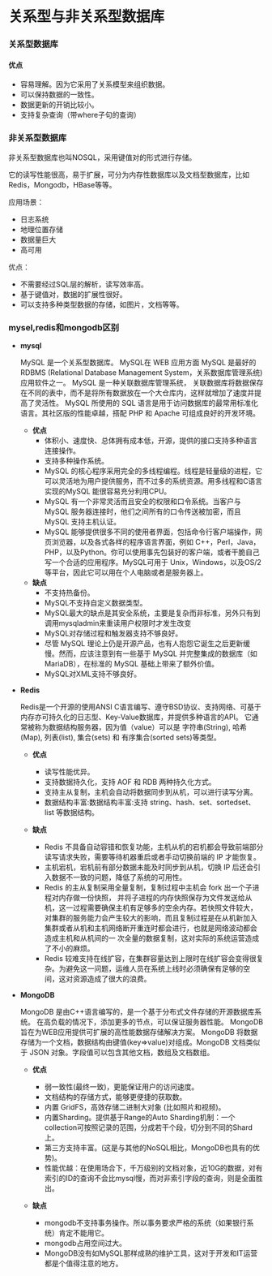 # 关系型与非关系型数据库

### 关系型数据库

#### 优点

- 容易理解。因为它采用了关系模型来组织数据。
- 可以保持数据的一致性。
- 数据更新的开销比较小。
- 支持复杂查询（带where子句的查询）  
  

### 非关系型数据库

非关系型数据库也叫NOSQL，采用键值对的形式进行存储。

它的读写性能很高，易于扩展，可分为内存性数据库以及文档型数据库，比如 Redis，Mongodb，HBase等等。

应用场景：

- 日志系统
- 地理位置存储
- 数据量巨大
- 高可用

优点：

- 不需要经过SQL层的解析，读写效率高。
- 基于键值对，数据的扩展性很好。
- 可以支持多种类型数据的存储，如图片，文档等等。  
  



### mysel,redis和mongodb区别

* **mysql**

  MySQL 是一个关系型数据库。
  MySQL在 WEB 应用方面 MySQL 是最好的 RDBMS (Relational Database Management System，关系数据库管理系统) 应用软件之一。
  MySQL 是一种关联数据库管理系统， 关联数据库将数据保存在不同的表中，而不是将所有数据放在一个大仓库内，这样就增加了速度并提高了灵活性。
  MySQL 所使用的 SQL 语言是用于访问数据库的最常用标准化语言。其社区版的性能卓越，搭配 PHP 和 Apache 可组成良好的开发环境。

    
  

  * **优点**
    * 体积小、速度快、总体拥有成本低，开源，提供的接口支持多种语言连接操作。
    * 支持多种操作系统。
    * MySQL 的核心程序采用完全的多线程编程。线程是轻量级的进程，它可以灵活地为用户提供服务，而不过多的系统资源。用多线程和C语言实现的MySQL 能很容易充分利用CPU。
    *  MySQL 有一个非常灵活而且安全的权限和口令系统。当客户与MySQL 服务器连接时，他们之间所有的口令传送被加密，而且MySQL 支持主机认证。
    * MySQL 能够提供很多不同的使用者界面，包括命令行客户端操作，网页浏览器，以及各式各样的程序语言界面，例如 C++，Perl，Java，PHP，以及Python。你可以使用事先包装好的客户端，或者干脆自己写一个合适的应用程序。MySQL可用于 Unix，Windows，以及OS/2等平台，因此它可以用在个人电脑或者是服务器上。
  * **缺点**
    * 不支持热备份。
    * MySQL不支持自定义数据类型。
    * MySQL最大的缺点是其安全系统，主要是复杂而非标准，另外只有到调用mysqladmin来重读用户权限时才发生改变
    * MySQL对存储过程和触发器支持不够良好。
    * 尽管 MySQL 理论上仍是开源产品，也有人抱怨它诞生之后更新缓慢。然而，应该注意到有一些基于 MySQL 并完整集成的数据库（如 MariaDB），在标准的 MySQL 基础上带来了额外价值。
    * MySQL对XML支持不够良好。  
      

* **Redis**

  Redis是一个开源的使用ANSI C语言编写、遵守BSD协议、支持网络、可基于内存亦可持久化的日志型、Key-Value数据库，并提供多种语言的API。
  它通常被称为数据结构服务器，因为值（value）可以是 字符串(String), 哈希(Map), 列表(list), 集合(sets) 和 有序集合(sorted sets)等类型。

  * **优点**
    * 读写性能优异。
    * 支持数据持久化，支持 AOF 和 RDB 两种持久化方式。
    * 支持主从复制，主机会自动将数据同步到从机，可以进行读写分离。
    * 数据结构丰富:数据结构丰富:支持 string、hash、set、sortedset、list 等数据结构。

  * **缺点**
    * Redis 不具备自动容错和恢复功能，主机从机的宕机都会导致前端部分读写请求失败，需要等待机器重启或者手动切换前端的 IP 才能恢复。
    * 主机宕机，宕机前有部分数据未能及时同步到从机，切换 IP 后还会引入数据不一致的问题，降低了系统的可用性。
    * Redis 的主从复制采用全量复制，复制过程中主机会 fork 出一个子进程对内存做一份快照， 并将子进程的内存快照保存为文件发送给从机，这一过程需要确保主机有足够多的空余内存。若快照文件较大，对集群的服务能力会产生较大的影响，而且复制过程是在从机新加入 集群或者从机和主机网络断开重连时都会进行，也就是网络波动都会造成主机和从机间的一 次全量的数据复制，这对实际的系统运营造成了不小的麻烦。
    * Redis 较难支持在线扩容，在集群容量达到上限时在线扩容会变得很复杂。为避免这一问题，运维人员在系统上线时必须确保有足够的空间，这对资源造成了很大的浪费。  
      

* **MongoDB**

  MongoDB 是由C++语言编写的，是一个基于分布式文件存储的开源数据库系统。
  在高负载的情况下，添加更多的节点，可以保证服务器性能。
  MongoDB 旨在为WEB应用提供可扩展的高性能数据存储解决方案。
  MongoDB 将数据存储为一个文档，数据结构由键值(key=>value)对组成。MongoDB 文档类似于 JSON 对象。字段值可以包含其他文档，数组及文档数组。

  * **优点**
    * 弱一致性(最终一致)，更能保证用户的访问速度。
    * 文档结构的存储方式，能够更便捷的获取数。
    * 内置 GridFS，高效存储二进制大对象 (比如照片和视频)。
    * 内置Sharding。提供基于Range的Auto Sharding机制：一个collection可按照记录的范围，分成若干个段，切分到不同的Shard上。
    * 第三方支持丰富。(这是与其他的NoSQL相比，MongoDB也具有的优势)。
    * 性能优越：在使用场合下，千万级别的文档对象，近10G的数据，对有索引的ID的查询不会比mysql慢，而对非索引字段的查询，则是全面胜出。

  * **缺点**
    * mongodb不支持事务操作。所以事务要求严格的系统（如果银行系统）肯定不能用它。
    * mongodb占用空间过大。
    * MongoDB没有如MySQL那样成熟的维护工具，这对于开发和IT运营都是个值得注意的地方。
